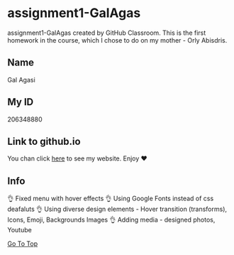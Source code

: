 # assignment1-GalAgas
assignment1-GalAgas created by GitHub Classroom.
This is the first homework in the course, which I chose to do on my mother - Orly Abisdris.

## Name
Gal Agasi

## My ID
206348880

## Link to github.io
You chan click [here](https://web-development-environments-2021.github.io/assignment1-GalAgas/) to see my website.
Enjoy :heart:

## Info
:ok_hand: Fixed menu with hover effects
:ok_hand: Using Google Fonts instead of css deafaluts
:ok_hand: Using diverse design elements - Hover transition (transforms), Icons, Emoji, Backgrounds Images
:ok_hand: Adding media - designed photos, Youtube

[Go To Top](#assignment1-GalAgas)

